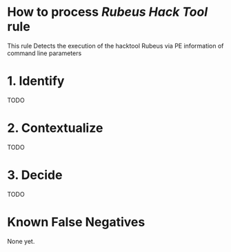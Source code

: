 # How to process *Rubeus Hack Tool* rule
This rule Detects the execution of the hacktool Rubeus via PE information of command line parameters

# 1. Identify
TODO

# 2. Contextualize
TODO

# 3. Decide
TODO

# Known False Negatives
None yet.
